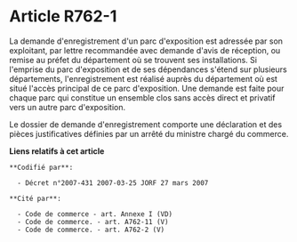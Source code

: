 # Article R762-1

La demande d'enregistrement d'un parc d'exposition est adressée par son exploitant, par lettre recommandée avec demande
d'avis de réception, ou remise au préfet du département où se trouvent ses installations. Si l'emprise du parc d'exposition
et de ses dépendances s'étend sur plusieurs départements, l'enregistrement est réalisé auprès du département où est situé
l'accès principal de ce parc d'exposition. Une demande est faite pour chaque parc qui constitue un ensemble clos sans accès
direct et privatif vers un autre parc d'exposition.

Le dossier de demande d'enregistrement comporte une déclaration et des pièces justificatives définies par un arrêté du
ministre chargé du commerce.

**Liens relatifs à cet article**

	**Codifié par**:

	  - Décret n°2007-431 2007-03-25 JORF 27 mars 2007

	**Cité par**:

	  - Code de commerce - art. Annexe I (VD)
	  - Code de commerce. - art. A762-11 (V)
	  - Code de commerce. - art. A762-2 (V)
